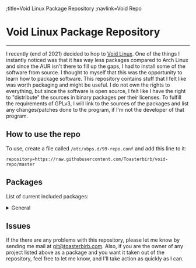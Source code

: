 ;title=Void Linux Package Repository
;navlink=Void Repo

# Void Linux Package Repository
---
I recently (end of 2021) decided to hop to [Void Linux](https://voidlinux.org/). One of the things I instantly noticed was that it has way less packages compared to Arch Linux and since the AUR isn't there to fill up the gaps, I had to install some of the software from source. I thought to myself that this was the opportunity to learn how to package software.
<break>
This repository contains stuff that I felt like was worth packaging and might be useful. I do not own the rights to everything, but since the software is open source, I felt like I have the right to "distribute" the sources in binary packages per their licenses. To fulfill the requirements of GPLv3, I will link to the sources of the packages and list any changes/patches done to the program, if I'm not the developer of that program.

## How to use the repo
To use, create a file called `/etc/xbps.d/99-repo.conf` and add this line to it:
```
repository=https://raw.githubusercontent.com/Toasterbirb/void-repo/master
```

## Packages
List of current included packages:
<details>
	<summary>General</summary>

- [dde](https://github.com/Toasterbirb/dde) 0.1.1
- [deluge](https://ftp.osuosl.org/pub/deluge/) 2.0.5
- [mononoki-ttf](https://github.com/madmalik/mononoki/tree/master) 1.3
- [Typon](https://github.com/ihsuy/Typon) 1.0
- [ytfzf](https://github.com/pystardust/ytfzf) 1.2.0
- [xnotify](https://github.com/phillbush/xnotify) 0.8.1
</details>

## Issues
If the there are any problems with this repository, please let me know by sending me mail at git@toasterbirb.com.
<break>
Also, if you are the owner of any project listed above as a package and you want it taken out of the repository, feel free to let me know, and I'll take action as quickly as I can.
